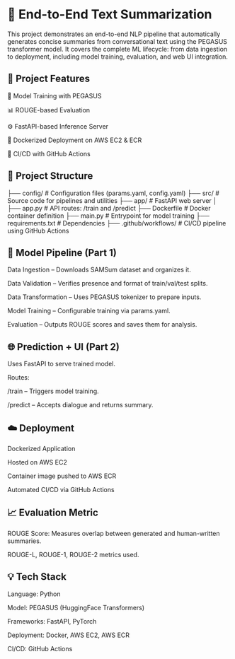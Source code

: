 # 📝 End-to-End Text Summarization

This project demonstrates an end-to-end NLP pipeline that automatically generates concise summaries from conversational text using the PEGASUS transformer model. It covers the complete ML lifecycle: from data ingestion to deployment, including model training, evaluation, and web UI integration.

## 🚀 Project Features
🧠 Model Training with PEGASUS

📊 ROUGE-based Evaluation

⚙️ FastAPI-based Inference Server

🐳 Dockerized Deployment on AWS EC2 & ECR

🔁 CI/CD with GitHub Actions

## 📂 Project Structure

├── config/                # Configuration files (params.yaml, config.yaml)
├── src/                   # Source code for pipelines and utilities
├── app/                   # FastAPI web server
│   ├── app.py             # API routes: /train and /predict
├── Dockerfile             # Docker container definition
├── main.py                # Entrypoint for model training
├── requirements.txt       # Dependencies
├── .github/workflows/     # CI/CD pipeline using GitHub Actions

## 🧪 Model Pipeline (Part 1)
Data Ingestion – Downloads SAMSum dataset and organizes it.

Data Validation – Verifies presence and format of train/val/test splits.

Data Transformation – Uses PEGASUS tokenizer to prepare inputs.

Model Training – Configurable training via params.yaml.

Evaluation – Outputs ROUGE scores and saves them for analysis.

## 🌐 Prediction + UI (Part 2)
Uses FastAPI to serve trained model.

Routes:

/train – Triggers model training.

/predict – Accepts dialogue and returns summary.

## ☁️ Deployment
Dockerized Application

Hosted on AWS EC2

Container image pushed to AWS ECR

Automated CI/CD via GitHub Actions

## 📈 Evaluation Metric
ROUGE Score: Measures overlap between generated and human-written summaries.

ROUGE-L, ROUGE-1, ROUGE-2 metrics used.

## 💡 Tech Stack
Language: Python

Model: PEGASUS (HuggingFace Transformers)

Frameworks: FastAPI, PyTorch

Deployment: Docker, AWS EC2, AWS ECR

CI/CD: GitHub Actions


